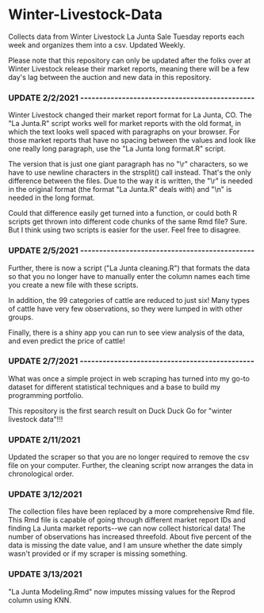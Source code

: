 # Winter-Livestock-Data
Collects data from Winter Livestock La Junta Sale Tuesday reports each week and organizes them into a csv. Updated Weekly.

Please note that this repository can only be updated after the folks over at Winter Livestock release their market reports, meaning there will be a few day's lag between the auction and new data in this repository.


### UPDATE 2/2/2021 ----------------------------------------------
Winter Livestock changed their market report format for La Junta, CO. The "La Junta.R" script works well for market reports with the old format, in which the text looks well spaced with paragraphs on your browser. For those market reports that have no spacing between the values and look like one really long paragraph, use the "La Junta long format.R" script.

The version that is just one giant paragraph has no "\r" characters, so we have to use newline characters in the strsplit() call instead. That's the only difference between the files. Due to the way it is written, the "\r" is needed in the original format (the format "La Junta.R" deals with) and "\n" is needed in the long format.

Could that difference easily get turned into a function, or could both R scripts get thrown into different code chunks of the same Rmd file? Sure. But I think using two scripts is easier for the user. Feel free to disagree.


### UPDATE 2/5/2021 ----------------------------------------------
Further, there is now a script ("La Junta cleaning.R") that formats the data so that you no longer have to manually enter the column names each time you create a new file with these scripts.

In addition, the 99 categories of cattle are reduced to just six! Many types of cattle have very few observations, so they were lumped in with other groups.

Finally, there is a shiny app you can run to see view analysis of the data, and even predict the price of cattle!


### UPDATE 2/7/2021 ----------------------------------------------
What was once a simple project in web scraping has turned into my go-to dataset for different statistical techniques and a base to build my programming portfolio.

This repository is the first search result on Duck Duck Go for "winter livestock data"!!!


### UPDATE 2/11/2021
Updated the scraper so that you are no longer required to remove the csv file on your computer. Further, the cleaning script now arranges the data in chronological order.

### UPDATE 3/12/2021
The collection files have been replaced by a more comprehensive Rmd file. This Rmd file is capable of going through different market report IDs and finding La Junta market reports--we can now collect historical data! The number of observations has increased threefold. About five percent of the data is missing the date value, and I am unsure whether the date simply wasn't provided or if my scraper is missing something.

### UPDATE 3/13/2021
"La Junta Modeling.Rmd" now imputes missing values for the Reprod column using KNN.
